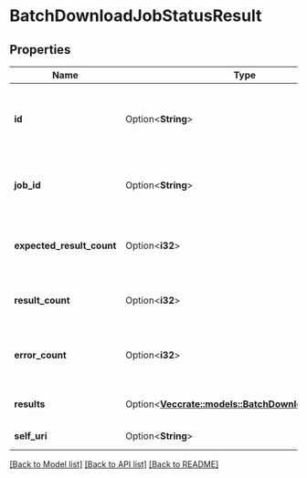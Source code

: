 # BatchDownloadJobStatusResult

## Properties

Name | Type | Description | Notes
------------ | ------------- | ------------- | -------------
**id** | Option<**String**> | The globally unique identifier for the object. | [optional][readonly]
**job_id** | Option<**String**> | JobId returned when job was initially submitted | [optional]
**expected_result_count** | Option<**i32**> | Number of results expected when job is completed | [optional]
**result_count** | Option<**i32**> | Current number of results available | [optional]
**error_count** | Option<**i32**> | Number of error results produced so far | [optional]
**results** | Option<[**Vec<crate::models::BatchDownloadJobResult>**](BatchDownloadJobResult.md)> | Current set of results for the job | [optional]
**self_uri** | Option<**String**> | The URI for this object | [optional][readonly]

[[Back to Model list]](../README.md#documentation-for-models) [[Back to API list]](../README.md#documentation-for-api-endpoints) [[Back to README]](../README.md)


